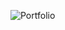 ![Portfolio](https://github.com/VuyourCyber01/Portfolio/assets/123562131/80476a6b-0361-4222-852c-13d12abd0fa7)
